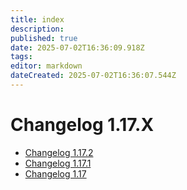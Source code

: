 ```yaml
---
title: index
description: 
published: true
date: 2025-07-02T16:36:09.918Z
tags: 
editor: markdown
dateCreated: 2025-07-02T16:36:07.544Z
---
```


# Changelog 1.17.X

*   [Changelog 1.17.2](changelog-1.17.2.md)
*   [Changelog 1.17.1](changelog-1.17.1.md)
*   [Changelog 1.17](changelog-1.17.md)
